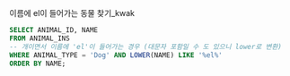 이름에 el이 들어가는 동물 찾기_kwak

```sql
SELECT ANIMAL_ID, NAME
FROM ANIMAL_INS
-- 개이면서 이름에 'el'이 들어가는 경우 (대문자 포함일 수 도 있으니 lower로 변환)
WHERE ANIMAL_TYPE = 'Dog' AND LOWER(NAME) LIKE '%el%'
ORDER BY NAME;
```

